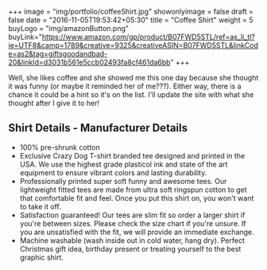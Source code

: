 +++
image = "img/portfolio/coffeeShirt.jpg"
showonlyimage = false
draft = false
date = "2016-11-05T19:53:42+05:30"
title = "Coffee Shirt"
weight = 5
buyLogo = "img/amazonButton.png"
buyLink="https://www.amazon.com/gp/product/B07FWD5STL/ref=as_li_tl?ie=UTF8&camp=1789&creative=9325&creativeASIN=B07FWD5STL&linkCode=as2&tag=giftsgoodandbad-20&linkId=d3031b561e5ccb02493fa8cf461da6bb"
+++

Well, she likes coffee and she showed me this one day because she thought it was funny (or maybe it reminded her of me???). Either way, there is a chance it could be a hint so it's on the list. I'll update the site with what she thought after I give it to her!
<!--more-->

## Shirt Details - Manufacturer Details

- 100% pre-shrunk cotton
- Exclusive Crazy Dog T-shirt branded tee designed and printed in the USA. We use the highest grade plasticol ink and state of the art equipment to ensure vibrant colors and lasting durability.
- Professionally printed super soft funny and awesome tees. Our lightweight fitted tees are made from ultra soft ringspun cotton to get that comfortable fit and feel. Once you put this shirt on, you won't want to take it off.
- Satisfaction guaranteed! Our tees are slim fit so order a larger shirt if you're between sizes. Please check the size chart if you're unsure. If you are unsatisfied with the fit, we will provide an immediate exchange.
- Machine washable (wash inside out in cold water, hang dry). Perfect Christmas gift idea, birthday present or treating yourself to the best graphic shirt.
